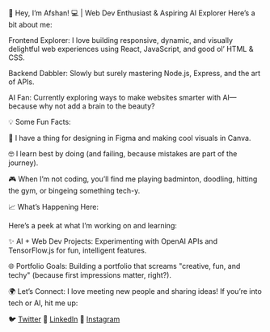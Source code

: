 👋 Hey, I’m Afshan! 💻 | Web Dev Enthusiast & Aspiring AI Explorer
Here’s a bit about me:

Frontend Explorer: I love building responsive, dynamic, and visually delightful web experiences using React, JavaScript, and good ol’ HTML & CSS.

Backend Dabbler: Slowly but surely mastering Node.js, Express, and the art of APIs.

AI Fan: Currently exploring ways to make websites smarter with AI—because why not add a brain to the beauty?

💡 Some Fun Facts:

🎨 I have a thing for designing in Figma and making cool visuals in Canva.

🤓 I learn best by doing (and failing, because mistakes are part of the journey).

🎮 When I’m not coding, you’ll find me playing badminton, doodling, hitting the gym, or bingeing something tech-y.

📈 What’s Happening Here:

Here’s a peek at what I’m working on and learning:

✨ AI + Web Dev Projects: Experimenting with OpenAI APIs and TensorFlow.js for fun, intelligent features.

🌐 Portfolio Goals: Building a portfolio that screams "creative, fun, and techy" (because first impressions matter, right?).


🌍 Let’s Connect:
I love meeting new people and sharing ideas! If you’re into tech or AI, hit me up:


🐦 [Twitter](https://x.com/afshannkhan)
💼 [LinkedIn](https://www.linkedin.com/in/afshan-khan-/)
📸 [Instagram](https://www.instagram.com/afsha72_/)
